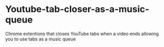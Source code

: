 # Youtube-tab-closer-as-a-music-queue
Chrome extentions that closes YouTube tabs when a video ends allowing you to use tabs as a music queue
